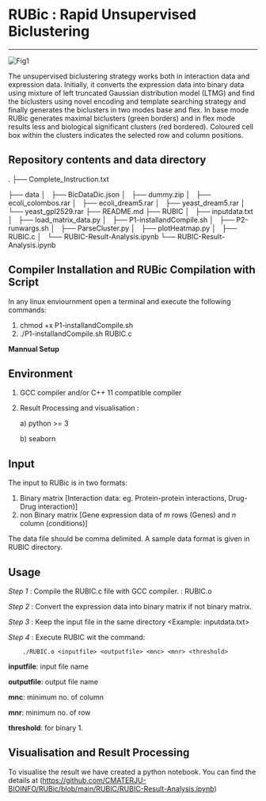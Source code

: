 # RUBic : Rapid Unsupervised Biclustering
-------------------------------------------
![Fig1](https://github.com/CMATERJU-BIOINFO/RUBic/assets/56863228/243df6d6-74e2-4a9d-a8d1-af33a127bd08)

The unsupervised biclustering strategy works both in interaction data and expression data. Initially, it converts the expression data into binary data using mixture of left truncated Gaussian distribution model (LTMG) and find the biclusters using novel encoding and template searching strategy and finally generates the biclusters in two modes base and flex. In base mode RUBic generates maximal biclusters (green borders) and in flex mode results less and biological significant clusters (red bordered). Coloured cell box within the clusters indicates the selected row and column positions.

## Repository contents and data directory
.
├── Complete_Instruction.txt

├── data
│   ├── BicDataDic.json
│   ├── dummy.zip
│   ├── ecoli_colombos.rar
│   ├── ecoli_dream5.rar
│   ├── yeast_dream5.rar
│   └── yeast_gpl2529.rar
├── README.md
├── RUBIC
│   ├── inputdata.txt
│   ├── load_matrix_data.py
│   ├── P1-installandCompile.sh
│   ├── P2-runwargs.sh
│   ├── ParseCluster.py
│   ├── plotHeatmap.py
│   ├── RUBIC.c
│   └── RUBIC-Result-Analysis.ipynb
└── RUBIC-Result-Analysis.ipynb


**Compiler Installation and RUBic Compilation with Script**
-------------------------------------------
In any linux enviournment open a terminal and execute the following commands:
1.  chmod +x P1-installandCompile.sh
2.  ./P1-installandCompile.sh RUBIC.c

**Mannual Setup**

**Environment**
-------------------------------------------
1. GCC compiler and/or  C++ 11 compatible compiler 
2. Result Processing and visualisation  :

   a)  python >= 3
   
   b)  seaborn

**Input**
-------------------------------------------
The input to RUBic is in two formats: 

  1. Binary matrix [Interaction data: eg. Protein-protein interactions, Drug-Drug interaction)]
  2. non Binary matrix [Gene expression data of _m_ rows (Genes) and _n_ column (conditions)]
     
The data file should be comma delimited.
A sample data format is given in RUBIC directory. 

**Usage**
-------------------------------------------
_Step 1_ : Compile the RUBIC.c file with GCC compiler. : RUBIC.o

_Step 2_ : Convert the expression data into binary matrix if not binary matrix.

_Step 3_ : Keep the input file in the same directory  <Example: inputdata.txt>

_Step 4_ : Execute RUBIC wit the command:

        ./RUBIC.o <inputfile> <outputfile> <mnc> <mnr> <threshold>

   **inputfile**: input file name
   
   **outputfile**: output file name
   
   **mnc**: minimum no. of column
   
   **mnr**: minimum no. of row
   
   **threshold**: for binary 1.

**Visualisation and Result Processing**
-------------------------------------------
To visualise the result we have created a python notebook. You can find the details at (https://github.com/CMATERJU-BIOINFO/RUBic/blob/main/RUBIC/RUBIC-Result-Analysis.ipynb)
   
